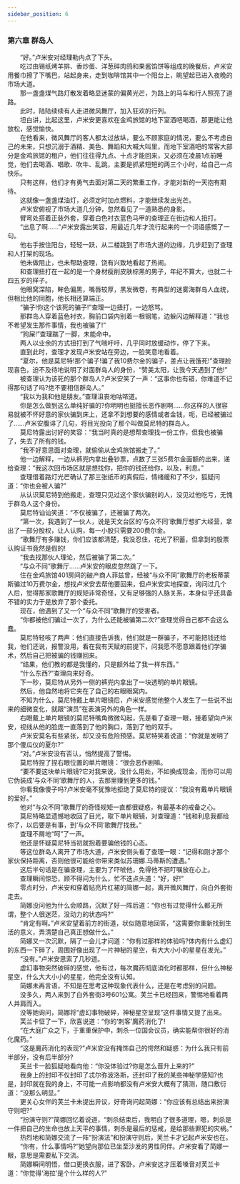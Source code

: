 ```yaml
---
sidebar_position: 6
---
```

### 第六章  群岛人  


　　“好。”卢米安对经理勒内点了下头。  
　　吃过由锡纸烤羊排、香炒蛋、洋葱碎肉鸽和果酱馅饼等组成的晚餐后，卢米安用餐巾擦了下嘴巴，站起身来，走到咖啡馆其中一个阳台上，眺望起已进入夜晚的市场大道。  
　　那一盏盏煤气路灯散发着略显迷蒙的偏黄光芒，为路上的马车和行人照亮了道路。  
　　此时，陆陆续续有人走进微风舞厅，加入狂欢的行列。  
　　坦白讲，比起这里，卢米安更喜欢在金鸡旅馆的地下室酒吧喝酒，那更能让他放松，感觉愉快。  
　　在他看来，微风舞厅的客人都太过放纵，要么不顾家庭的情况，要么不考虑自己的未来，只想沉溺于酒精、美色、舞蹈和大喊大叫里，而地下室酒吧的常客大部分是金鸡旅馆的租户，他们往往得九点、十点才能回来，又必须在凌晨1点前睡觉，他们去喝酒、唱歌、吹牛、乱跳，主要是抓紧短短的两三个小时，给自己一点快乐。  
　　只有这样，他们才有勇气去面对第二天的繁重工作，才能对新的一天抱有期待。  
　　这就像一盏盏煤油灯，必须定时加点燃料，才能继续发出光芒。  
　　卢米安俯视了市场大道几分钟，忽然看见了一道熟悉的身影。  
　　臂弯处搭着正装外套，穿着白色衬衣蓝色马甲的查理正在街边和人扭打。  
　　“出息了啊……”卢米安露出笑容，用最近几年才流行起来的一个词语感慨了一句。  
　　他右手按住阳台，轻轻一跃，从二楼跳到了市场大道的边缘，几步赶到了查理和人打架的现场。  
　　他未做阻止，也未帮助查理，饶有兴致地看起了热闹。  
　　和查理扭打在一起的是一个身材瘦削皮肤棕黑的男子，年纪不算大，也就二十四五岁的样子。  
　　他眼窝深陷，眸色偏黑，嘴唇较厚，黑发微卷，有典型的迷雾海群岛人血统，但相比他的同胞，他长相还算端正。  
　　“骗子!你这个该死的骗子!”查理一边扭打，一边怒骂。  
　　那群岛人穿着蓝色衬衣，胸前口袋内别着一根钢笔，边躲闪边解释道：“我也不希望发生那件事情，我也被骗了!”  
　　“狗屎!”查理踹了一脚，未能命中。  
　　两人以业余的方式扭打到了气喘吁吁，几乎同时放缓动作，停了下来。  
　　直到此时，查理才发现卢米安站在旁边，一脸笑意地看着。  
　　“夏尔，他是莫尼特!那个骗子!骗了我10费尔金的骗子，差点让我饿死!”查理脸现喜色，迫不及待地说明了对面群岛人的身份，“赞美太阳，让我今天遇到了他!”  
　　被查理认为该死的那个群岛人?卢米安笑了一声：“这事你也有错，你难道不记得那句话了吗?绝不要相信群岛人。”  
　　“我以为我和他是朋友。”查理沮丧地咕哝道。  
　　你是怎么做到这么单纯好骗的?你明明也挺擅长恶作剧啊……你这样的人很容易就被不怀好意的家伙骗到床上，还拿不到想要的感情或者金钱，呃，已经被骗过了……卢米安腹诽了几句，将目光投向了那个叫做莫尼特的群岛人。  
　　莫尼特露出讨好的笑容：“我当时真的是想帮查理找一份工作，但我也被骗了，失去了所有的钱。  
　　“我不好意思面对查理，就偷偷从金鸡旅馆搬走了。”  
　　他一边解释，一边从裤兜内拿出叠钞票，点数了三张5费尔金面额的出来，递给查理：“我这次回市场区就是想找你，把你的钱还给你，以及，利息。”  
　　查理借着路灯光芒确认了那三张纸币的真假后，情绪缓和了不少，狐疑问道：“你也会被人骗?”  
　　从认识莫尼特到他搬走，查理只见过这个家伙骗别的人，没见过他吃亏，无愧于群岛人这个身份。  
　　莫尼特讪讪笑道：“不仅被骗了，还被骗了两次。  
　　“第一次，我遇到了一伙人，说是天文台区的‘与众不同’歌舞厅想扩大经营，拿出了一部分股权，让人认购，每一小股只需要200费尔金。  
　　“歌舞厅有多赚钱，你们应该都清楚，我没忍住，花光了积蓄，但拿到的股票认购证书竟然是假的!  
　　“我去找那伙人理论，然后被骗了第二次。”  
　　“与众不同”歌舞厅……卢米安的眼皮忽然跳了一下。  
　　住在金鸡旅馆401房间的破产商人菲兹曾，经被“与众不同”歌舞厅的老板蒂蒙斯骗过10万费尔金，想找卢米安去帮他要回来，但卢米安实地探查，询问过几个人后，觉得那家歌舞厅的规矩非常奇怪，又有足够强的人脉关系，本身似乎还具备不错的实力于是放弃了那个委托。  
　　现在，他遇到了又一个“与众不同”歌舞厅的受害者。  
　　“你都被他们骗过一次了，为什么还能被骗第二次?”查理觉得自己都不会这么蠢。  
　　莫尼特轻咳了两声：他们直接告诉我，他们就是一群骗子，不可能把钱还给我，他们还说，报警没用，看在我有天赋的前提下，问我愿不愿意跟着他们学骗术，然后自己把被骗的钱赚回来。  
　　“结果，他们教的都是我懂的，只是额外给了我一样东西。”  
　　“什么东西?”查理向来好奇。  
　　下一秒，莫尼特从另外一侧的裤兜内拿出了一块透明的单片眼镜。  
　　然后，他自然地将它夹在了自己的右眼眼窝内。  
　　不知为什么，莫尼特戴上单片眼镜后，卢米安感觉他整个人发生了一些说不出来的细微变化，就跟“演员”在表演另外的角色一样。  
　　右眼戴上单片眼镜的莫尼特嘴角微微勾起，先是看了查理一眼，接着望向卢米安，视线从他的脸庞一直落到了他的胸口，落到了他的双手。  
　　卢米安莫名有些紧张，却又没有危险预感。莫尼特笑着说道：“你就是发明了那个傻瓜仪的夏尔?”  
　　“对。”卢米安没有否认，悄然提高了警惕。  
　　莫尼特捏了捏右眼位置的单片眼镜：“很会恶作剧嘛。  
　　“要不要这块单片眼镜?它对我来说，没什么用处，不如换成现金，而你可以用它伪装成‘与众不同’歌舞厅的人，去那里赚到更多的钱。”  
　　你看我像傻子吗?卢米安毫不犹豫地拒绝了莫尼特的提议：“我没有戴单片眼镜的爱好。”  
　　他对“与众不同”歌舞厅的奇怪规矩一直都很疑惑，有最基本的戒备之心。  
　　莫尼特略显遗憾地收回了目光，取下单片眼镜，对查理道：“钱和利息我都给你了，以后要是有事，到‘与众不同’歌舞厅找我。”  
　　查理不屑地“呵”了一声。  
　　他还是怀疑莫尼特当初就抱着要骗他钱的心态。  
　　等这位群岛人离开了市场大道，卢米安侧头看了查理一眼：“记得和刚才那个家伙保持距离，否则他很可能给你带来类似苏珊娜.马蒂斯的遭遇。”  
　　这后半句话是在骗查理，主要为了吓唬他，免得他不把叮嘱放在心上。  
　　查理瞬间惊恐，顾不得问为什么，忙不迭点头道：“好，好!”  
　　零点时分，卢米安和穿着贴亮片红裙的简娜一起，离开微风舞厅，向白外套街走去。  
　　简娜没问他为什么会顺路，沉默了好一阵后道：“你也有过觉得什么都无所谓，整个人很迷茫，没动力的状态吗?”  
　　“肯定有啊。”卢米安望着前方的街道，状似随意地回答，“这需要你重新找到生活的意义，弄清楚自己真正想做什么。”  
　　简娜又一次沉默，隔了一会儿才问道：“你有过那样的体验吗?体内有什么虚幻的东西一下碎了，周围好像出现了一片神秘的星空，有大大小小的星星在发光。”  
　　“没有。”卢米安思索了几秒道。  
　　虚幻事物突然破碎的感觉，他有过，每次魔药彻底消化时都那样，但什么神秘星空，什么大大小小的星星，他完全没有认知。  
　　简娜未再言语，不知是在思考这种现象代表什么，还是在考虑别的问题。  
　　没多久，两人来到了白外套街3号601公寓。芙兰卡已经回来，警惕地看着两人并肩而入。  
　　没等她询问，简娜将“虚幻事物破碎，神秘星空呈现”这件事情又提了出来。  
　　芙兰卡怔了一下，欣喜说道：“你的‘刺客’魔药消化了!  
　　“在大庭广众之下，于重重保护中，刺杀一位国会议员，确实能帮你很好的消化魔药。”  
　　“这是魔药消化的表现?”卢米安没有掩饰自己的愕然和疑惑：为什么我只有前半部分，没有后半部分?  
　　芙兰卡一脸狐疑地看向他：“你没体验过?你是怎么晋升上来的?”  
　　我身上的封印不仅封印了忒尔弥波洛斯，还封印了我的某些神秘学感知?也是，封印就在我的身上，不可能一点影响都没有卢米安大概有了猜测，随口敷衍道：“没那么明显。”  
　　更关心女伴的芙兰卡未提出异议，好奇询问起简娜：“你应该有总结出来扮演守则吧?”  
　　“扮演守则?”简娜回忆着说道，“刺杀结束后，我明白了很多道理，嗯，刺杀是一件把自己的生命也放上天平的事情，刺杀是最后的惩戒，是给那些罪犯的灾祸。”  
　　热烈地和简娜交流了一阵“扮演法”和扮演守则后，芙兰卡才记起卢米安也在。  
　　“你有，什么事情吗?”她望向那位已坐至沙发的男性同伴。卢米安看了简娜一眼，意思是需要私下交流。  
　　简娜瞬间明悟，借口更换衣服，进了客卧。卢米安这才压着嗓音对芙兰卡道：“你觉得‘海拉’是个什么样的人?”  
